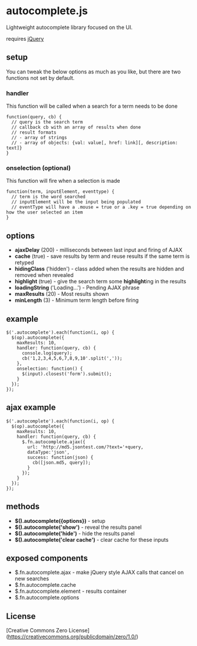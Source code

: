 # autocomplete.js
Lightweight autocomplete library focused on the UI.

requires [jQuery](http://code.jquery.com/)

## setup
You can tweak the below options as much as you like, but there are two functions not set by default.

### handler
This function will be called when a search for a term needs to be done

    function(query, cb) {
      // query is the search term
      // callback cb with an array of results when done
      // result formats
      // - array of strings
      // - array of objects: {val: value[, href: link][, description: text]}
    }

### onselection (optional)
This function will fire when a selection is made

    function(term, inputElement, eventtype) {
      // term is the word searched
      // inputElement will be the input being populated
      // eventType will have a .mouse = true or a .key = true depending on how the user selected an item
    }

## options
* **ajaxDelay** (200) - milliseconds between last input and firing of AJAX
* **cache** (true) - save results by term and reuse results if the same term is retyped
* **hidingClass** ('hidden') - class added when the results are hidden and removed when revealed
* **highlight** (true) - give the search term some **highlight**ing in the results
* **loadingString** ('Loading...') - Pending AJAX phrase
* **maxResults** (20) - Most results shown
* **minLength** (3) - Minimum term length before firing

## example
    $('.autocomplete').each(function(i, op) {
      $(op).autocomplete({
        maxResults: 10,
        handler: function(query, cb) {
          console.log(query);
          cb('1,2,3,4,5,6,7,8,9,10'.split(','));
        },
        onselection: function() {
          $(input).closest('form').submit();
        }
      });
    });

## ajax example
    $('.autocomplete').each(function(i, op) {
      $(op).autocomplete({
        maxResults: 10,
        handler: function(query, cb) {
          $.fn.autocomplete.ajax({
            url: 'http://md5.jsontest.com/?text='+query,
            dataType:'json',
            success: function(json) {
              cb([json.md5, query]);
            }
          });
        }
      });
    });

## methods
* **$().autocomplete({options})** - setup
* **$().autocomplete('show')** - reveal the results panel
* **$().autocomplete('hide')** - hide the results panel
* **$().autocomplete('clear cache')** - clear cache for these inputs

## exposed components
* $.fn.autocomplete.ajax - make jQuery style AJAX calls that cancel on new searches
* $.fn.autocomplete.cache
* $.fn.autocomplete.element - results container
* $.fn.autocomplete.options

## License
[Creative Commons Zero License] (https://creativecommons.org/publicdomain/zero/1.0/)